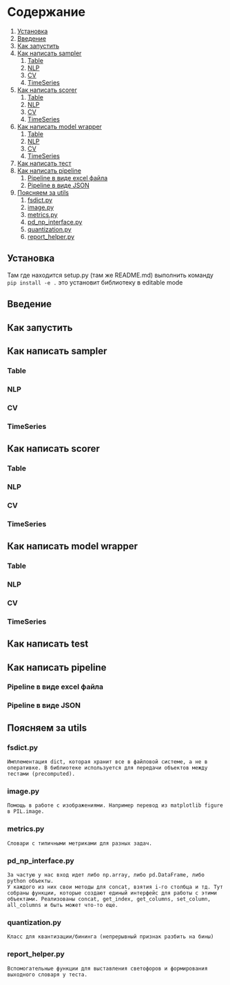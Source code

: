 # Содержание

1. [Установка](#installation)
2. [Введение](#introduction)
3. [Как запустить](#run)
4. [Как написать sampler](#writesampler)
    1. [Table](#writesampler_table)
    2. [NLP](#writesampler_nlp)
    3. [CV](#writesampler_cv)
    4. [TimeSeries](#writesampler_ts)
5. [Как написать scorer](#writescorer)
    1. [Table](#writescorer_table)
    2. [NLP](#writescorer_nlp)
    3. [CV](#writescorer_cv)
    4. [TimeSeries](#writescorer_ts)
6. [Как написать model wrapper](#writewrapper)
    1. [Table](#writewrapper_table)
    2. [NLP](#writewrapper_nlp)
    3. [CV](#writewrapper_cv)
    4. [TimeSeries](#writewrapper_ts)
7. [Как написать тест](#writetest)
8. [Как написать pipeline](#writepipeline)
    1. [Pipeline в виде excel файла](#writepipeline_excel)
    2. [Pipeline в виде JSON](#writepipeline_json)
5. [Поясняем за utils](#utils)
    1. [fsdict.py](#fsdict)
    2. [image.py](#image)
    3. [metrics.py](#metrics)
    4. [pd_np_interface.py](#pd_np_interface)
    5. [quantization.py](#quantization)
    6. [report_helper.py](#report_helper)

## Установка <a name="installation"></a>

Там где находится setup.py (там же README.md) выполнить команду ```pip install -e .``` это установит библиотеку в editable mode

## Введение <a name="introduction"></a>

## Как запустить <a name="run"></a>

## Как написать sampler <a name="writesampler"></a>

### Table <a name="writesampler_table"></a>

### NLP <a name="writesampler_nlp"></a>

### CV <a name="writesampler_cv"></a>

### TimeSeries <a name="writesampler_ts"></a>

## Как написать scorer <a name="writescorer"></a>

### Table <a name="writescorer_table"></a>

### NLP <a name="writescorer_nlp"></a>

### CV <a name="writescorer_cv"></a>

### TimeSeries <a name="writescorer_ts"></a>

## Как написать model wrapper <a name="writewrapper"></a>

### Table <a name="writewrapper_table"></a>

### NLP <a name="writewrapper_nlp"></a>

### CV <a name="writewrapper_cv"></a>

### TimeSeries <a name="writewrapper_ts"></a>

## Как написать test <a name="writetest"></a>

## Как написать pipeline <a name="writepipeline"></a>

### Pipeline в виде excel файла <a name="writepipeline_excel"></a>

### Pipeline в виде JSON <a name="writepipeline_json"></a>

## Поясняем за utils <a name="utils"></a>

### fsdict.py <a name="fsdict"></a>

    Имплементация dict, которая хранит все в файловой системе, а не в оперативке. В библиотеке используется для передачи объектов между тестами (precomputed).

### image.py <a name="image"></a>

    Помощь в работе с изображениями. Например перевод из matplotlib figure в PIL.image.

### metrics.py <a name="metrics"></a>

    Словари с типичными метриками для разных задач.

### pd_np_interface.py <a name="pd_np_interface"></a>

    За частую у нас вход идет либо np.array, либо pd.DataFrame, либо python объекты.
    У каждого из них свои методы для concat, взятия i-го столбца и тд. Тут собраны функции, которые создают единый интерфейс для работы с этими объектами. Реализованы concat, get_index, get_columns, set_column, all_columns и быть может что-то еще.

### quantization.py <a name="quantization"></a>

    Класс для квантизации/бининга (непрерывный признак разбить на бины)
### report_helper.py <a name="report_helper"></a>

    Вспомогательные функции для выставления светофоров и формирования выходного словаря у теста.

